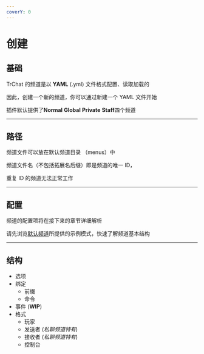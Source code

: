 ```yaml
---
coverY: 0
---
```


# 创建

## 基础

TrChat 的频道是以 **YAML** (.yml) 文件格式配置、读取加载的

因此，创建一个新的频道，你可以通过新建一个 YAML 文件开始

插件默认提供了**Normal** **Global** **Private** **Staff**四个频道

---

## 路径

频道文件可以放在默认频道目录 （menus）中

频道文件名（不包括拓展名后缀）即是频道的唯一 ID，

重复 ID 的频道无法正常工作

---

## 配置

频道的配置项将在接下来的章节详细解析

请先浏览[默认频道](examples/README.md)所提供的示例模式，快速了解频道基本结构

---

## 结构

- 选项
- 绑定
  - 前缀
  - 命令
- 事件 (**WIP**)
- 格式
  - 玩家
  - 发送者 (*私聊频道特有*)
  - 接收者 (*私聊频道特有*)
  - 控制台